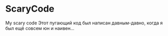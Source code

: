 # ScaryCode
My scary code 
Этот пугающий код был написан давным-давно, когда я был ещё совсем юн и наивен...
